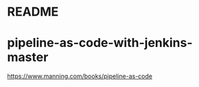 #  README


#  pipeline-as-code-with-jenkins-master
https://www.manning.com/books/pipeline-as-code    

